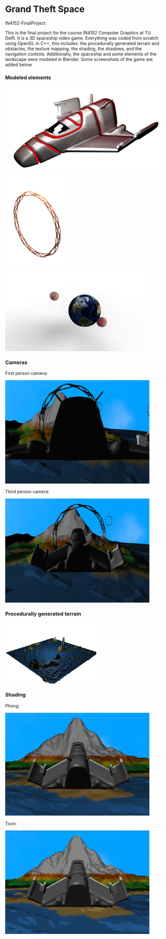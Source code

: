 # Grand Theft Space
IN4152-FinalProject

This is the final project for the course IN4152 Computer Graphics at TU Delft. It is a 3D spaceship video game. Everything was coded from scratch using OpenGL in C++, this includes: the procedurally generated terrain and obstacles, the texture mapping, the shading, the shadows, and the navigation controls. Additionally, the spaceship and some elements of the landscape were modeled in Blender. Some screenshots of the game are added below. 

### Modeled elements
![](images/spaceship.png)
![](images/obstacle.png)
![](images/planets.png)

### Cameras 

First person camera:

![](images/first-person.png)

Third person camera:

![](images/third-person.png)

### Procedurally generated terrain

![](images/procedural-terrain.png)

### Shading

Phong:

![](images/phong-shading.png)

Toon:

![](images/toon-shading.png)
